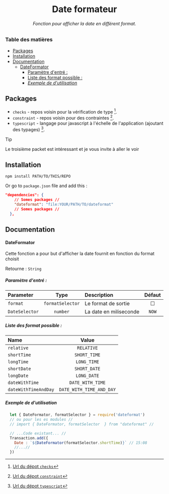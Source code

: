 <div align="center">
  <h1>Date formateur</h1>
  <h6>Fonction pour afficher la date en différent format.</h6>
</div>

### Table des matières
- [Packages](#packages)
- [Installation](#installation)
- [Documentation](#documentation)
    - [DateFormator](#dateformator)
      - [Paramètre d'entré :](#paramètre-dentré-)
      - [Liste des format possible :](#liste-des-format-possible-)
      - [*Exemple de d'utilisation*](#exemple-de-dutilisation)


## Packages

- `checks` - repos voisin pour la vérification de type [^1].
- `constraint` - repos voisin pour des contraintes [^2].
- `typescript` - langage pour javascript à l'échelle de l'application (ajoutant des typages) [^3].

> [!TIP]
> Le troisième packet est intéressant et je vous invite à aller le voir

## Installation

```shell
npm install PATH/TO/THIS/REPO
```

Or go to `package.json` file and add this :

```json
"dependencies": {
    // Somes packages //
    "dateformat": "file:YOUR/PATH/TO/dateformat"
    // Somes packages //
  },
```

## Documentation

#### DateFormator
Cette fonction a pour but d'afficher la date fournit en fonction du format choisit

Retourne : `String`

##### Paramètre d'entré :

| Parameter | Type | Description | Défaut |
| :-------- | :--: | :---------- | :--: |
| `format` | `formatSelector` | Le format de sortie | &#9744; |
| `DateSelector` | `number` | La date en miliseconde | `NOW` |

##### Liste des format possible :
| Name | Value | 
| :-------- | :--: |
| `relative` | `RELATIVE` |
| `shortTime` | `SHORT_TIME` |
| `longTime` | `LONG_TIME` |
| `shortDate` | `SHORT_DATE` |
| `longDate` | `LONG_DATE` |
| `dateWithTime` | `DATE_WITH_TIME` |
| `dateWithTimeAndDay` | `DATE_WITH_TIME_AND_DAY` |

##### *Exemple de d'utilisation*
```js
  let { DateFormator, formatSelector } = require('dateformat')
  // ou pour les es modules //
  // import { DateFormator, formatSelector  } from "dateformat" //

  // ...Code existant... //
  Transaction.add({
    Date : `${DateFormator(formatSelector.shortTime)}` // 15:08
    //...//
  })
```

[^1]: [Url du dépot `checks`](../checks/readme.md)
[^2]: [Url du dépot `constraint`](../constraint/readme.md)
[^3]: [Url du dépot `typescript`](https://www.npmjs.com/package/typescript)